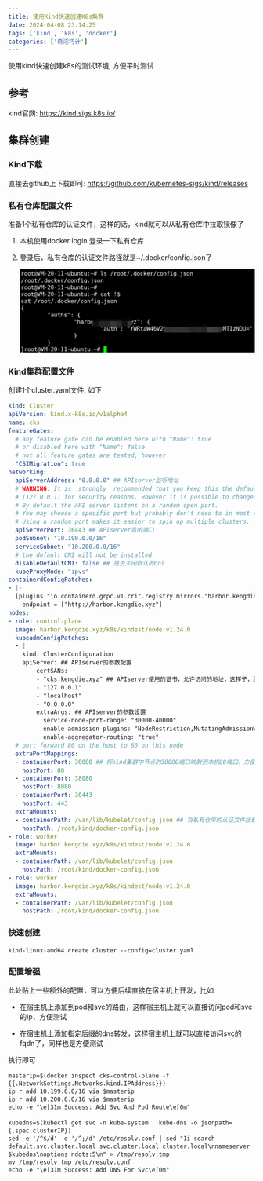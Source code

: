 ```yaml
---
title: 使用Kind快速创建K8s集群
date: 2024-04-08 23:14:25
tags: ['kind', 'k8s', 'docker']
categories: ['奇淫巧计']
---
```

使用kind快速创建k8s的测试环境, 方便平时测试

<!--more-->

## 参考

kind官网: https://kind.sigs.k8s.io/

## 集群创建

### Kind下载

直接去github上下载即可: https://github.com/kubernetes-sigs/kind/releases

### 私有仓库配置文件

准备1个私有仓库的认证文件，这样的话，kind就可以从私有仓库中拉取镜像了

1. 本机使用docker login 登录一下私有仓库

2. 登录后，私有仓库的认证文件路径就是~/.docker/config.json了

    ![微信截图_20240408232039.png](../images/微信截图_20240408232039.png)

### Kind集群配置文件

创建1个cluster.yaml文件, 如下

``` yaml
kind: Cluster
apiVersion: kind.x-k8s.io/v1alpha4
name: cks
featureGates:
  # any feature gate can be enabled here with "Name": true
  # or disabled here with "Name": false
  # not all feature gates are tested, however
  "CSIMigration": true 
networking:
  apiServerAddress: "0.0.0.0" ## APIserver监听地址
  # WARNING: It is _strongly_ recommended that you keep this the default
  # (127.0.0.1) for security reasons. However it is possible to change this.
  # By default the API server listens on a random open port.
  # You may choose a specific port but probably don't need to in most cases.
  # Using a random port makes it easier to spin up multiple clusters.
  apiServerPort: 36443 ## APIserver监听端口
  podSubnet: "10.199.0.0/16" 
  serviceSubnet: "10.200.0.0/16"
  # the default CNI will not be installed
  disableDefaultCNI: false ## 是否关闭默认的cni
  kubeProxyMode: "ipvs"
containerdConfigPatches:
- |-
  [plugins."io.containerd.grpc.v1.cri".registry.mirrors."harbor.kengdie.xyz"]
    endpoint = ["http://harbor.kengdie.xyz"]
nodes:
- role: control-plane
  image: harbor.kengdie.xyz/k8s/kindest/node:v1.24.0
  kubeadmConfigPatches:
  - |
    kind: ClusterConfiguration
    apiServer: ## APIserver的参数配置
        certSANs:
        - "cks.kengdie.xyz" ## APIserver使用的证书，允许访问的地址，这样子，就可以内网穿透后远程使用kubeconfig和k8s去交互了，不会报告证书错误了
        - "127.0.0.1"
        - "localhost"
        - "0.0.0.0"
        extraArgs: ## APIserver的参数设置
          service-node-port-range: "30000-40000"
          enable-admission-plugins: "NodeRestriction,MutatingAdmissionWebhook,ValidatingAdmissionWebhook"
          enable-aggregator-routing: "true"
  # port forward 80 on the host to 80 on this node
  extraPortMappings:
  - containerPort: 30080 ## 将kind集群中节点的30080端口映射到本机80端口，方便后续的ingress测试
    hostPort: 80
  - containerPort: 38080
    hostPort: 8080
  - containerPort: 30443
    hostPort: 443
  extraMounts:
  - containerPath: /var/lib/kubelet/config.json ## 将私有仓库的认证文件挂载到kind集群中，这样集群就可以直接用私有仓库中拉取镜像
    hostPath: /root/kind/docker-config.json
- role: worker
  image: harbor.kengdie.xyz/k8s/kindest/node:v1.24.0
  extraMounts:
  - containerPath: /var/lib/kubelet/config.json
    hostPath: /root/kind/docker-config.json
- role: worker
  image: harbor.kengdie.xyz/k8s/kindest/node:v1.24.0
  extraMounts:
  - containerPath: /var/lib/kubelet/config.json
    hostPath: /root/kind/docker-config.json
```

### 快速创建

``` shell
kind-linux-amd64 create cluster --config=cluster.yaml
```

### 配置增强

此处贴上一些额外的配置，可以方便后续直接在宿主机上开发，比如

- 在宿主机上添加到pod和svc的路由，这样宿主机上就可以直接访问pod和svc的ip，方便测试

- 在宿主机上添加指定后缀的dns转发，这样宿主机上就可以直接访问svc的fqdn了，同样也是方便测试

执行即可

``` shell
masterip=$(docker inspect cks-control-plane -f {{.NetworkSettings.Networks.kind.IPAddress}})
ip r add 10.199.0.0/16 via $masterip
ip r add 10.200.0.0/16 via $masterip
echo -e "\e[31m Success: Add Svc And Pod Route\e[0m"

kubedns=$(kubectl get svc -n kube-system   kube-dns -o jsonpath={.spec.clusterIP})
sed -e '/^$/d' -e '/^;/d' /etc/resolv.conf | sed "1i search default.svc.cluster.local svc.cluster.local cluster.local\nnameserver $kubedns\noptions ndots:5\n" > /tmp/resolv.tmp
mv /tmp/resolv.tmp /etc/resolv.conf
echo -e "\e[31m Success: Add DNS For Svc\e[0m"
```